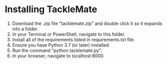 # Installing TackleMate

1) Download the .zip file "tacklemate.zip" and double click it so it expands into a folder.
4) In your Terminal or PowerShell, navigate to this folder.
2) Install all of the requirements listed in requirements.txt file.
3) Ensure you have Python 3.7 (or later) installed.
4) Run the command "python tacklemate.py".
5) In your browser, navigate to localhost:8000.

